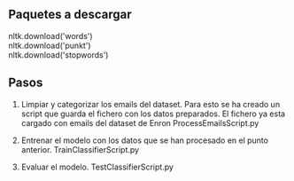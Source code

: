 ## Paquetes a descargar
nltk.download('words')   
nltk.download('punkt')   
nltk.download('stopwords')   

## Pasos
1. Limpiar y categorizar los emails del dataset. Para esto se ha creado un script que guarda el fichero
    con los datos preparados. El fichero ya esta cargado con emails del dataset de Enron
    ProcessEmailsScript.py

2. Entrenar el modelo con los datos que se han procesado en el punto anterior.
    TrainClassifierScript.py

3. Evaluar el modelo.
    TestClassifierScript.py
